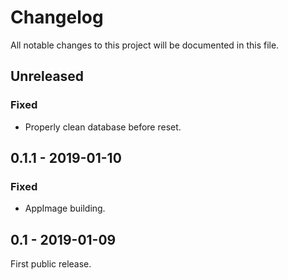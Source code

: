 # Changelog

All notable changes to this project will be documented in this file.

## Unreleased

### Fixed
  - Properly clean database before reset.

## 0.1.1 - 2019-01-10

### Fixed
  - AppImage building.

## 0.1 - 2019-01-09

First public release.

